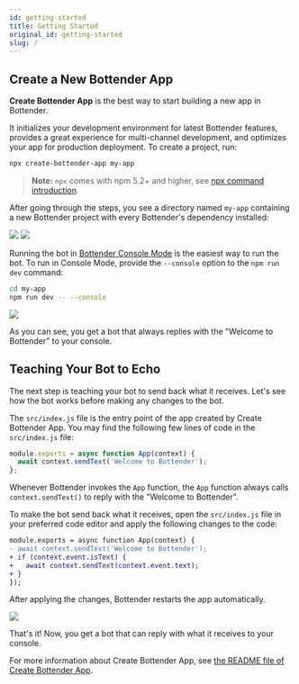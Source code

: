 ```yaml
---
id: getting-started
title: Getting Started
original_id: getting-started
slug: /
---
```


## Create a New Bottender App

**Create Bottender App** is the best way to start building a new app in Bottender.

It initializes your development environment for latest Bottender features, provides a great experience for multi-channel development, and optimizes your app for production deployment. To create a project, run:

```sh
npx create-bottender-app my-app
```

> **Note:** `npx` comes with npm 5.2+ and higher, see [npx command introduction](https://medium.com/@maybekatz/introducing-npx-an-npm-package-runner-55f7d4bd282b).

After going through the steps, you see a directory named `my-app` containing a new Bottender project with every Bottender's dependency installed:

![](https://user-images.githubusercontent.com/3382565/67745483-5667ef80-fa5f-11e9-8bae-39489b8544e7.png)
![](https://user-images.githubusercontent.com/3382565/67745485-57008600-fa5f-11e9-8fed-8d97d600a760.png)

Running the bot in [Bottender Console Mode](the-basics-console-mode.md) is the easiest way to run the bot. To run in Console Mode, provide the `--console` option to the `npm run dev` command:

```sh
cd my-app
npm run dev -- --console
```

![](https://user-images.githubusercontent.com/3382565/67745487-57991c80-fa5f-11e9-8eb7-9e4144df9e73.png)

As you can see, you get a bot that always replies with the "Welcome to Bottender" to your console.

## Teaching Your Bot to Echo

The next step is teaching your bot to send back what it receives. Let's see how the bot works before making any changes to the bot.

The `src/index.js` file is the entry point of the app created by Create Bottender App. You may find the following few lines of code in the `src/index.js` file:

```js
module.exports = async function App(context) {
  await context.sendText('Welcome to Bottender');
};
```

Whenever Bottender invokes the `App` function, the `App` function always calls `context.sendText()` to reply with the "Welcome to Bottender".

To make the bot send back what it receives, open the `src/index.js` file in your preferred code editor and apply the following changes to the code:

```diff
module.exports = async function App(context) {
- await context.sendText('Welcome to Bottender');
+ if (context.event.isText) {
+   await context.sendText(context.event.text);
+ }
});
```

After applying the changes, Bottender restarts the app automatically.

![](https://user-images.githubusercontent.com/3382565/67745488-57991c80-fa5f-11e9-91d2-659b65df2c58.png)

That's it! Now, you get a bot that can reply with what it receives to your console.

For more information about Create Bottender App, see [the README file of Create Bottender App](https://github.com/Yoctol/bottender/tree/master/packages/create-bottender-app/README.md).

